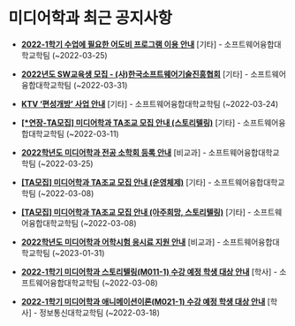 # 미디어학과 최근 공지사항

* **[2022-1학기 수업에 필요한 어도비 프로그램 이용 안내](https://media.ajou.ac.kr/media/board/board01.jsp?mode=view&amp;article_no=228556&amp;board_wrapper=%2Fmedia%2Fboard%2Fboard01.jsp&amp;pager.offset=0&amp;board_no=304)**
 [기타] - 소프트웨어융합대학교학팀 (~2022-03-25)

* **[2022년도 SW교육생 모집 - (사)한국소프트웨어기술진흥협회](https://media.ajou.ac.kr/media/board/board01.jsp?mode=view&amp;article_no=228553&amp;board_wrapper=%2Fmedia%2Fboard%2Fboard01.jsp&amp;pager.offset=0&amp;board_no=304)**
 [기타] - 소프트웨어융합대학교학팀 (~2022-03-31)

* **[KTV ‘편성개방’ 사업 안내](https://media.ajou.ac.kr/media/board/board01.jsp?mode=view&amp;article_no=228526&amp;board_wrapper=%2Fmedia%2Fboard%2Fboard01.jsp&amp;pager.offset=0&amp;board_no=304)**
 [기타] - 소프트웨어융합대학교학팀 (~2022-03-24)

* **[[*연장-TA모집] 미디어학과 TA조교 모집 안내 (스토리텔링)](https://media.ajou.ac.kr/media/board/board01.jsp?mode=view&amp;article_no=228488&amp;board_wrapper=%2Fmedia%2Fboard%2Fboard01.jsp&amp;pager.offset=0&amp;board_no=304)**
 [기타] - 소프트웨어융합대학교학팀 (~2022-03-11)

* **[2022학년도 미디어학과 전공 소학회 등록 안내](https://media.ajou.ac.kr/media/board/board01.jsp?mode=view&amp;article_no=228480&amp;board_wrapper=%2Fmedia%2Fboard%2Fboard01.jsp&amp;pager.offset=0&amp;board_no=304)**
 [비교과] - 소프트웨어융합대학교학팀 (~2022-03-25)

* **[[TA모집] 미디어학과 TA조교 모집 안내 (운영체제)](https://media.ajou.ac.kr/media/board/board01.jsp?mode=view&amp;article_no=228356&amp;board_wrapper=%2Fmedia%2Fboard%2Fboard01.jsp&amp;pager.offset=0&amp;board_no=304)**
 [기타] - 소프트웨어융합대학교학팀 (~2022-03-08)

* **[[TA모집] 미디어학과 TA조교 모집 안내 (아주희망, 스토리텔링)](https://media.ajou.ac.kr/media/board/board01.jsp?mode=view&amp;article_no=228352&amp;board_wrapper=%2Fmedia%2Fboard%2Fboard01.jsp&amp;pager.offset=0&amp;board_no=304)**
 [기타] - 소프트웨어융합대학교학팀 (~2022-03-08)

* **[2022학년도 미디어학과 어학시험 응시료 지원 안내](https://media.ajou.ac.kr/media/board/board01.jsp?mode=view&amp;article_no=228339&amp;board_wrapper=%2Fmedia%2Fboard%2Fboard01.jsp&amp;pager.offset=0&amp;board_no=304)**
 [비교과] - 소프트웨어융합대학교학팀 (~2023-01-31)

* **[2022-1학기 미디어학과 스토리텔링(M011-1) 수강 예정 학생 대상 안내](https://media.ajou.ac.kr/media/board/board01.jsp?mode=view&amp;article_no=228311&amp;board_wrapper=%2Fmedia%2Fboard%2Fboard01.jsp&amp;pager.offset=0&amp;board_no=304)**
 [학사] - 소프트웨어융합대학교학팀 (~2022-03-08)

* **[2022-1학기 미디어학과 애니메이션이론(M021-1) 수강 예정 학생 대상 안내](https://media.ajou.ac.kr/media/board/board01.jsp?mode=view&amp;article_no=228251&amp;board_wrapper=%2Fmedia%2Fboard%2Fboard01.jsp&amp;pager.offset=0&amp;board_no=304)**
 [학사] - 정보통신대학교학팀 (~2022-03-18)
